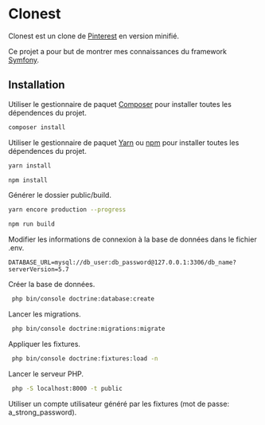 # Clonest

Clonest est un clone de [Pinterest](https://www.pinterest.fr/) en version minifié.

Ce projet a pour but de montrer mes connaissances du framework [Symfony](https://symfony.com/).

## Installation

Utiliser le gestionnaire de paquet [Composer](https://getcomposer.org/) pour installer toutes les dépendences du projet.
```bash
composer install
```

Utiliser le gestionnaire de paquet [Yarn](https://yarnpkg.com/) ou [npm](https://www.npmjs.com/) pour installer toutes les dépendences du projet.
```bash
yarn install

npm install
```

Générer le dossier public/build.
```bash
yarn encore production --progress

npm run build
```

Modifier les informations de connexion à la base de données dans le fichier .env.
```dotenv
DATABASE_URL=mysql://db_user:db_password@127.0.0.1:3306/db_name?serverVersion=5.7
```

Créer la base de données.
```bash
 php bin/console doctrine:database:create
```

Lancer les migrations.
```bash
 php bin/console doctrine:migrations:migrate
```

Appliquer les fixtures.
```bash
 php bin/console doctrine:fixtures:load -n
```

Lancer le serveur PHP.
```bash
 php -S localhost:8000 -t public
```

Utiliser un compte utilisateur généré par les fixtures (mot de passe: a_strong_password).
